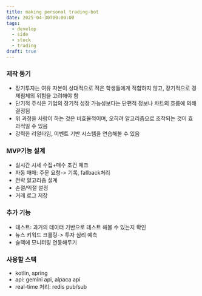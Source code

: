 ```yaml
---
title: making personal trading-bot
date: 2025-04-30T00:00:00
tags:
  - develop
  - side
  - stock
  - trading
draft: true
---
```

### 제작 동기
- 장기투자는 여유 자본이 상대적으로 적은 학생들에게 적합하지 않고, 장기적으로 경제침체의 위험을 고려해야 함
- 단기적 주식은 기업의 장기적 성장 가능성보다는 단편적 정보나 차트의 흐름에 의해 결정됨 
- 위 과정을 사람이 하는 것은 비효율적이며, 오히려 알고리즘으로 조작되는 것이 효과적일 수 있음
- 강력한 리얼타임, 이벤트 기반 시스템을 연습해볼 수 있음

### MVP기능 설계
- 실시간 시세 수집+매수 조건 체크
- 자동 매매: 주문 요청-> 기록, fallback처리
- 전략 알고리즘 설계
- 손절/익절 설정
- 거래 로그 저장

### 추가 기능
- 테스트: 과거의 데이터 기반으로 테스트 해볼 수 있는지 확인
- 뉴스 키워드 크롤링-> 투자 심리 예측
- 슬랙에 모니터링 연동해두기

### 사용할 스택
- kotlin, spring
- api: gemini api, alpaca api
- real-time 처리: redis pub/sub
